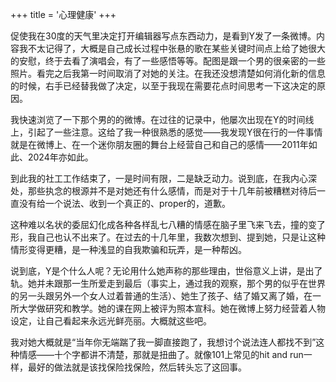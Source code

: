 +++
title = '心理健康'
+++

促使我在30度的天气里决定打开编辑器写点东西动力，是看到Y发了一条微博。内容我不太记得了，大概是自己成长过程中张悬的歌在某些关键时间点上给了她很大的安慰，终于去看了演唱会，有了一些感悟等等。配图是跟一个男的很亲密的一些照片。看完之后我第一时间取消了对她的关注。在我还没想清楚如何消化新的信息的时候，右手已经替我做了决定，以至于我现在需要花点时间思考一下这决定的原因。

我快速浏览了一下那个男的的微博。在过往的记录中，他屡次出现在Y的时间线上，引起了一些注意。这给了我一种很熟悉的感觉——我发现Y很在行的一件事情就是在微博上、在一个迷你朋友圈的舞台上经营自己和自己的感情——2011年如此、2024年亦如此。

到此我的社工工作结束了，一是时间有限，二是缺乏动力。说到底，在我内心深处，那些执念的根源并不是对她还有什么感情，而是对于十几年前被糟糕对待后一直没有给一个说法、收到一个真正的、proper的，道歉。

这种难以名状的委屈幻化成各种各样乱七八糟的情感在脑子里飞来飞去，撞的变了形，我自己也认不出来了。在过去的十几年里，我数次想到、提到她，只是让这种情形变得更糟，是一种浅显的自我欺骗和玩弄，是一种帮凶。

说到底，Y是个什么人呢？无论用什么她声称的那些理由，世俗意义上讲，是出了轨。她并未跟那一生所爱走到最后（事实上，通过我的观察，那个男的似乎在世界的另一头跟另外一个女人过着普通的生活）、她生了孩子、结了婚又离了婚，在一所大学做研究和教学。她的课在网上被评为照本宣科。她在微博上努力经营着人物设定，让自己看起来永远光鲜亮丽。大概就这些吧。

我对她大概就是“当年你无端踹了我一脚直接跑了，我想讨个说法连人都找不到”这种情感——十个字都讲不清楚，那就是扭曲了。就像101上常见的hit and run一样，最好的做法就是该找保险找保险，然后转头忘了这回事。
